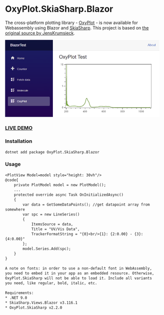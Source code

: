 # OxyPlot.SkiaSharp.Blazor

The cross-platform plotting library - [OxyPlot](https://github.com/oxyplot/oxyplot) - is now available for Webassembly using Blazor and [SkiaSharp](https://github.com/mono/SkiaSharp). This project is based on [the original source by JensKrumsieck](https://github.com/JensKrumsieck/OxyPlot.SkiaSharp.Blazor).

<img src="https://github.com/CodingConnected/OxyPlot.SkiaSharp.Blazor/raw/main/.github/screen.png" alt="Screenshot" width="600" />


### [LIVE DEMO](https://blazor-playground.vercel.app/plot/)

### Installation
```
dotnet add package OxyPlot.SkiaSharp.Blazor
```

### Usage
```razor
<PlotView Model=model style="height: 30vh"/>
@code{
    private PlotModel model = new PlotModel();
    ...
    protected override async Task OnInitializedAsync()
    {
        var data = GetSomeDataPoints(); //get datapoint array from somewhere
        var spc = new LineSeries()
        {
            ItemsSource = data,                
            Title = "UV/Vis Data",
            TrackerFormatString = "{0}<br/>{1}: {2:0.00} - {3}: {4:0.00}"
        };
        model.Series.Add(spc);
    }
}

A note on fonts: in order to use a non-default font in WebAssembly, you need to embed it in your app as an embedded resource. Otherwise, OxyPlot.SkiaSharp will not be able to load it. Include all variants you need, like regular, bold, italic, etc.

Requirements:
* .NET 9.0
* SkiaSharp.Views.Blazor v3.116.1
* OxyPlot.SkiaSharp v2.2.0
